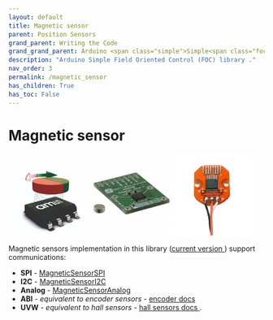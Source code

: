 ```yaml
---
layout: default
title: Magnetic sensor
parent: Position Sensors
grand_parent: Writing the Code
grand_grand_parent: Arduino <span class="simple">Simple<span class="foc">FOC</span>library</span>
description: "Arduino Simple Field Oriented Control (FOC) library ."
nav_order: 3
permalink: /magnetic_sensor
has_children: True
has_toc: False
---
```



# Magnetic sensor 
<div class="width60">
<img src="extras/Images/mag0.jpg" style="width:32%;display:inline"><img src="extras/Images/mag.jpg" style="width:32%;display:inline"><img src="extras/Images/mag2.jpg" style="width:32%;display:inline">
</div>


Magnetic sensors implementation in this library ([current version <i class="fa fa-tag"></i>](https://github.com/simplefoc/Arduino-FOC/releases)) support communications:
- **SPI** - [MagneticSensorSPI](magnetic_sensor_spi)
- **I2C** - [MagneticSensorI2C](magnetic_sensor_i2c)
- **Analog** - [MagneticSensorAnalog](magnetic_sensor_analog)
- **ABI** - *equivalent to encoder sensors* - [encoder docs <i class="fa fa-external-link"></i>](encoder)
- **UVW** - *equivalent to hall sensors* - [hall sensors docs <i class="fa fa-external-link"></i>](hall_sensors).

